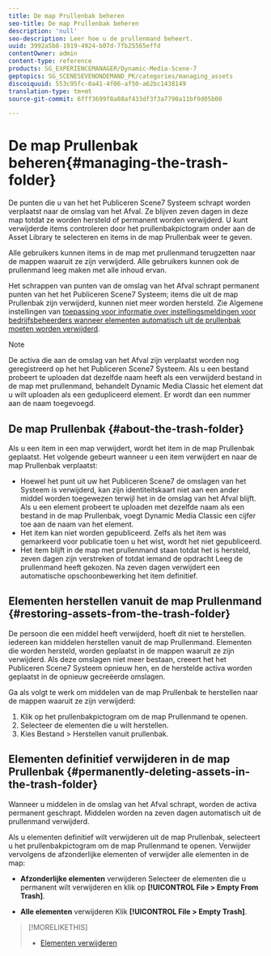 ```yaml
---
title: De map Prullenbak beheren
seo-title: De map Prullenbak beheren
description: 'null'
seo-description: Leer hoe u de prullenmand beheert.
uuid: 3992a5b8-1919-4924-b07d-7fb25565effd
contentOwner: admin
content-type: reference
products: SG_EXPERIENCEMANAGER/Dynamic-Media-Scene-7
geptopics: SG_SCENESEVENONDEMAND_PK/categories/managing_assets
discoiquuid: 553c95fc-0a41-4f06-af50-a62bc1438149
translation-type: tm+mt
source-git-commit: 6fff3699f8a08af433df3f3a7790a11bf9d05b00

---
```



# De map Prullenbak beheren{#managing-the-trash-folder}

De punten die u van het het Publiceren Scene7 Systeem schrapt worden verplaatst naar de omslag van het Afval. Ze blijven zeven dagen in deze map totdat ze worden hersteld of permanent worden verwijderd. U kunt verwijderde items controleren door het prullenbakpictogram onder aan de Asset Library te selecteren en items in de map Prullenbak weer te geven.

Alle gebruikers kunnen items in de map met prullenmand terugzetten naar de mappen waaruit ze zijn verwijderd. Alle gebruikers kunnen ook de prullenmand leeg maken met alle inhoud ervan.

Het schrappen van punten van de omslag van het Afval schrapt permanent punten van het het Publiceren Scene7 Systeem; items die uit de map Prullenbak zijn verwijderd, kunnen niet meer worden hersteld. Zie Algemene instellingen van [toepassing voor informatie over instellingsmeldingen voor bedrijfsbeheerders wanneer elementen automatisch uit de prullenbak moeten worden verwijderd](application-setup.md#general_settings).

>[!NOTE]
>
>De activa die aan de omslag van het Afval zijn verplaatst worden nog geregistreerd op het het Publiceren Scene7 Systeem. Als u een bestand probeert te uploaden dat dezelfde naam heeft als een verwijderd bestand in de map met prullenmand, behandelt Dynamic Media Classic het element dat u wilt uploaden als een gedupliceerd element. Er wordt dan een nummer aan de naam toegevoegd.

## De map Prullenbak {#about-the-trash-folder}

Als u een item in een map verwijdert, wordt het item in de map Prullenbak geplaatst. Het volgende gebeurt wanneer u een item verwijdert en naar de map Prullenbak verplaatst:

* Hoewel het punt uit uw het Publiceren Scene7 de omslagen van het Systeem is verwijderd, kan zijn identiteitskaart niet aan een ander middel worden toegewezen terwijl het in de omslag van het Afval blijft. Als u een element probeert te uploaden met dezelfde naam als een bestand in de map Prullenbak, voegt Dynamic Media Classic een cijfer toe aan de naam van het element.
* Het item kan niet worden gepubliceerd. Zelfs als het item was gemarkeerd voor publicatie toen u het wist, wordt het niet gepubliceerd.
* Het item blijft in de map met prullenmand staan totdat het is hersteld, zeven dagen zijn verstreken of totdat iemand de opdracht Leeg de prullenmand heeft gekozen. Na zeven dagen verwijdert een automatische opschoonbewerking het item definitief.

## Elementen herstellen vanuit de map Prullenmand {#restoring-assets-from-the-trash-folder}

De persoon die een middel heeft verwijderd, hoeft dit niet te herstellen. iedereen kan middelen herstellen vanuit de map Prullenmand. Elementen die worden hersteld, worden geplaatst in de mappen waaruit ze zijn verwijderd. Als deze omslagen niet meer bestaan, creeert het het Publiceren Scene7 Systeem opnieuw hen, en de herstelde activa worden geplaatst in de opnieuw gecreëerde omslagen.

Ga als volgt te werk om middelen van de map Prullenbak te herstellen naar de mappen waaruit ze zijn verwijderd:

1. Klik op het prullenbakpictogram om de map Prullenmand te openen.
1. Selecteer de elementen die u wilt herstellen.
1. Kies Bestand > Herstellen vanuit prullenbak.

## Elementen definitief verwijderen in de map Prullenbak {#permanently-deleting-assets-in-the-trash-folder}

Wanneer u middelen in de omslag van het Afval schrapt, worden de activa permanent geschrapt. Middelen worden na zeven dagen automatisch uit de prullenmand verwijderd.

Als u elementen definitief wilt verwijderen uit de map Prullenbak, selecteert u het prullenbakpictogram om de map Prullenmand te openen. Verwijder vervolgens de afzonderlijke elementen of verwijder alle elementen in de map:

* **Afzonderlijke elementen** verwijderen Selecteer de elementen die u permanent wilt verwijderen en klik op **[!UICONTROL File > Empty From Trash]**.

* **Alle elementen** verwijderen Klik **[!UICONTROL File > Empty Trash]**.

>[!MORELIKETHIS]
>
>* [Elementen verwijderen](moving-renaming-deleting-assets.md#delete_assets)

